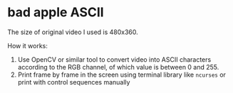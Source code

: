 # bad apple ASCII

The size of original video I used is 480x360.

How it works:

1. Use OpenCV or similar tool to convert video into ASCII characters according to the RGB channel, of which value is between 0 and 255.
2. Print frame by frame in the screen using terminal library like `ncurses` or print with control sequences manually
